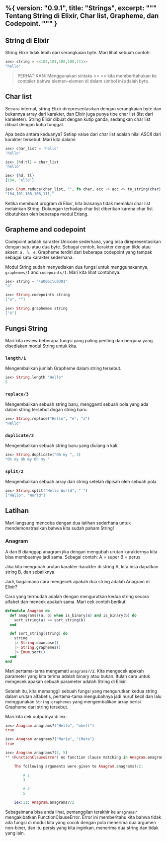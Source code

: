 %{
  version: "0.9.1",
  title: "Strings",
  excerpt: """
  Tentang String di Elixir, Char list, Grapheme, dan Codepoint.
  """
}
---

## String di Elixir

String Elixir tidak lebih dari serangkaian byte. Mari lihat sebuah contoh:

```elixir
iex> string = <<104,101,108,108,111>>
"hello"
```

>PERHATIKAN: Menggunakan sintaks << >> kita memberitahukan ke compiler bahwa elemen-elemen di dalam simbol ini adalah byte.

## Char list

Secara internal, string Elixir direpresentasikan dengan serangkaian byte dan bukannya array dari karakter, dan Elixir juga punya tipe char list (list dari karaketer).  String Elixir dibuat dengan kutip ganda, sedangkan char list dibuat dengan kutip tunggal.

Apa beda antara keduanya? Setiap value dari char list adalah nilai ASCII dari karakter tersebut. Mari kita dalami:

```elixir
iex> char_list = 'hello'
'hello'

iex> [hd|tl] = char_list
'hello'

iex> {hd, tl}
{104, 'ello'}

iex> Enum.reduce(char_list, "", fn char, acc -> acc <> to_string(char) <> "," end)
"104,101,108,108,111,"
```

Ketika membuat program di Elixir, kita biasanya tidak memakai char list melainkan String. Dukungan terhadap char list diberikan karena char list dibutuhkan oleh beberapa modul Erlang.

## Grapheme and codepoint

Codepoint adalah karakter Unicode sederhana, yang bisa direpresentasikan dengan satu atau dua byte. Sebagai contoh, karakter dengan tilde atau aksen: `á, ñ, è`. Grapheme terdiri dari beberapa codepoint yang tampak sebagai satu karakter sederhana.

Modul String sudah menyediakan dua fungsi untuk menggunakannya, `graphemes/1` and `codepoints/1`. Mari kita lihat contohnya:

```elixir
iex> string = "\u0061\u0301"
"á"

iex> String.codepoints string
["a", "́"]

iex> String.graphemes string
["á"]
```

## Fungsi String

Mari kita review beberapa fungsi yang paling penting dan berguna yang disediakan modul String untuk kita.

### `length/1`

Mengembalikan jumlah Grapheme dalam string tersebut.

```elixir
iex> String.length "Hello"
5
```

### `replace/3`

Mengembalikan sebuah string baru, mengganti sebuah pola yang ada dalam string tersebut dngan string baru.

```elixir
iex> String.replace("Hello", "e", "a")
"Hallo"
```

### `duplicate/2`

Mengembalikan sebuah string baru yang diulang n kali.

```elixir
iex> String.duplicate("Oh my ", 3)
"Oh my Oh my Oh my "
```

### `split/2`

Mengembalikan sebuah array dari string setelah dipisah oleh sebuah pola.

```elixir
iex> String.split("Hello World", " ")
["Hello", "World"]
```

## Latihan

Mari langsung mencoba dengan dua latihan sederhana untuk mendemonstrasikan bahwa kita sudah paham String!

### Anagram

A dan B dianggap anagram jika dengan mengubah urutan karakternya kita bisa membuatnya jadi sama. Sebagai contoh: 
A = super
B = perus 

Jika kita mengubah urutan karakter-karakter di string A, kita bisa dapatkan string B, dan sebaliknya.

Jadi, bagaimana cara mengecek apakah dua string adalah Anagram di Elixir?

Cara yang termudah adalah dengan mengurutkan kedua string secara alfabet dan mencek apakah sama. Mari cek contoh berikut:

```elixir
defmodule Anagram do
  def anagrams?(a, b) when is_binary(a) and is_binary(b) do
    sort_string(a) == sort_string(b)
  end

  def sort_string(string) do
    string
    |> String.downcase()
    |> String.graphemes()
    |> Enum.sort()
  end
end
```

Mari pertama-tama mengamati `anagrams?/2`. Kita mengecek apakah parameter yang kita terima adalah binary atau bukan. Itulah cara untuk mengecek apakah sebuah parameter adalah String di Elixir.

Setelah itu, kita memanggil sebuah fungsi yang mengurutkan kedua string dalam urutan alfabetis, pertama-tama mengubahnya jadi huruf kecil dan lalu menggunakan `String.graphemes` yang mengembalikan array berisi Grapheme dari string tersebut.

Mari kita cek outputnya di iex:

```elixir
iex> Anagram.anagrams?("Hello", "ohell")
true

iex> Anagram.anagrams?("María", "íMara")
true

iex> Anagram.anagrams?(3, 5)
** (FunctionClauseError) no function clause matching in Anagram.anagrams?/2

    The following arguments were given to Anagram.anagrams?/2:

        # 1
        3

        # 2
        5

    iex:11: Anagram.anagrams?/2
```

Sebagaimana bisa anda lihat, pemanggilan terakhir ke `anagrams?` mengakibatkan FunctionClauseError.  Error ini memberitahu kita bahwa tidak ada fungsi di modul kita yang cocok dengan pola menerima dua argumen non-biner, dan itu persis yang kita inginkan, menerima dua string dan tidak yang lain.
